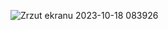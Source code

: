 ![![Zrzut ekranu 2023-10-18 083926](https://github.com/176-85-44-91/dumping-ground/assets/38375126/6b15c10f-f227-4b1c-9027-69858a509ceb)](https://browser.geekbench.com/v6/cpu/3134468)
